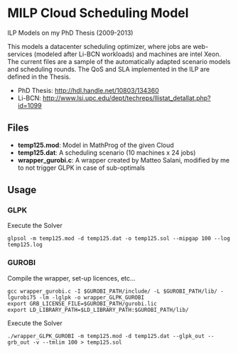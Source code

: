 # MILP Cloud Scheduling Model
ILP Models on my PhD Thesis (2009-2013)

This models a datacenter scheduling optimizer, where jobs are web-services (modeled after Li-BCN workloads) and machines are intel Xeon. The current files are a sample of the automatically adapted scenario models and scheduling rounds. The QoS and SLA implemented in the ILP are defined in the Thesis.

* PhD Thesis: http://hdl.handle.net/10803/134360
* Li-BCN: http://www.lsi.upc.edu/dept/techreps/llistat_detallat.php?id=1099

## Files
* **temp125.mod**: Model in MathProg of the given Cloud
* **temp125.dat**: A scheduling scenario (10 machines x 24 jobs)
* **wrapper_gurobi.c**: A wrapper created by Matteo Salani, modified by me to not trigger GLPK in case of sub-optimals

## Usage
### GLPK
Execute the Solver
```
glpsol -m temp125.mod -d temp125.dat -o temp125.sol --mipgap 100 --log temp125.log
```

### GUROBI
Compile the wrapper, set-up licences, etc...
```
gcc wrapper_gurobi.c -I $GUROBI_PATH/include/ -L $GUROBI_PATH/lib/ -lgurobi75 -lm -lglpk -o wrapper_GLPK_GUROBI
export GRB_LICENSE_FILE=$GUROBI_PATH/gurobi.lic
export LD_LIBRARY_PATH=$LD_LIBRARY_PATH:$GUROBI_PATH/lib/
```
Execute the Solver
```
./wrapper_GLPK_GUROBI -m temp125.mod -d temp125.dat --glpk_out --grb_out -v --tmlim 100 > temp125.sol
```
